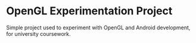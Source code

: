 # OpenGL Experimentation Project 

Simple project used to experiment with OpenGL and Android development, for university coursework.

